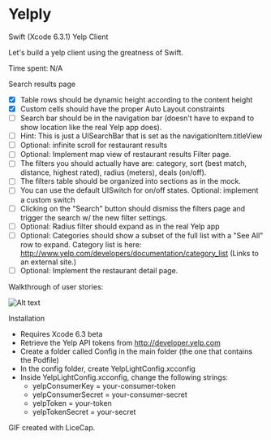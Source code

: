 # Yelply
Swift (Xcode 6.3.1) Yelp Client

Let's build a yelp client using the greatness of Swift.

Time spent: N/A

Search results page
- [x]  Table rows should be dynamic height according to the content height
- [x]  Custom cells should have the proper Auto Layout constraints
- [ ]  Search bar should be in the navigation bar (doesn't have to expand to show location like the real Yelp app does).
- [ ]    Hint: This is just a UISearchBar that is set as the navigationItem.titleView
- [ ]  Optional: infinite scroll for restaurant results
- [ ]  Optional: Implement map view of restaurant results
Filter page.
- [ ]  The filters you should actually have are: category, sort (best match, distance, highest rated), radius (meters), deals (on/off).
- [ ]  The filters table should be organized into sections as in the mock.
- [ ]  You can use the default UISwitch for on/off states. Optional: implement a custom switch
- [ ]  Clicking on the "Search" button should dismiss the filters page and trigger the search w/ the new filter settings.
- [ ]  Optional: Radius filter should expand as in the real Yelp app
- [ ]  Optional: Categories should show a subset of the full list with a "See All" row to expand. Category list is here: http://www.yelp.com/developers/documentation/category_list (Links to an external site.)
- [ ]  Optional: Implement the restaurant detail page.

Walkthrough of user stories:

![Alt text](/gif/rotten-tomatoes-gif.gif?raw=true "Optional Title")

Installation

- Requires Xcode 6.3 beta
- Retrieve the Yelp API tokens from http://developer.yelp.com
- Create a folder called Config in the main folder (the one that contains the Podfile)
- In the config folder, create YelpLightConfig.xcconfig
- Inside YelpLightConfig.xcconfig, change the following strings:
  - yelpConsumerKey = your-consumer-token
  - yelpConsumerSecret = your-consumer-secret
  - yelpToken = your-token
  - yelpTokenSecret = your-secret

GIF created with LiceCap.
